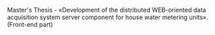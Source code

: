 Master's Thesis - «Development of the distributed WEB-oriented data acquisition system server component for house water metering units». (Front-end part)